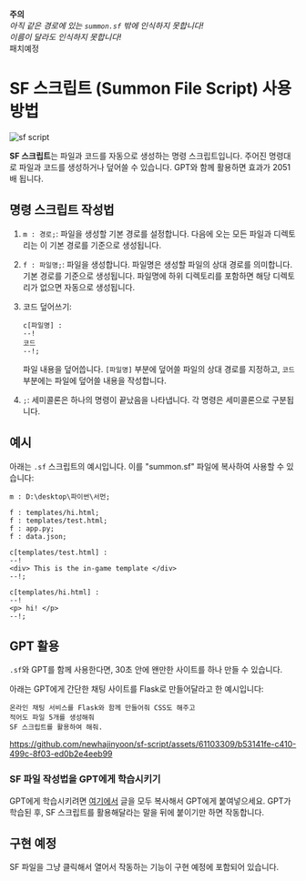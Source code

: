 **주의**<br>
_아직 같은 경로에 있는 `summon.sf` 밖에 인식하지 못합니다!<br>이름이 달라도 인식하지 못합니다!_<br>
패치예정



# SF 스크립트 (Summon File Script) 사용 방법

![sf script](https://github.com/newhajinyoon/sf-script/assets/61103309/dee7e8d5-16d8-49de-918c-e6d41ac6471a)

**SF 스크립트**는 파일과 코드를 자동으로 생성하는 명령 스크립트입니다. 주어진 명령대로 파일과 코드를 생성하거나 덮어쓸 수 있습니다. GPT와 함께 활용하면 효과가 2051배 됩니다.

## 명령 스크립트 작성법

1. `m : 경로;`: 파일을 생성할 기본 경로를 설정합니다. 다음에 오는 모든 파일과 디렉토리는 이 기본 경로를 기준으로 생성됩니다.

2. `f : 파일명;`: 파일을 생성합니다. 파일명은 생성할 파일의 상대 경로를 의미합니다. 기본 경로를 기준으로 생성됩니다. 파일명에 하위 디렉토리를 포함하면 해당 디렉토리가 없으면 자동으로 생성됩니다.

3. 코드 덮어쓰기:
   ```
   c[파일명] :
   --!
   코드
   --!;
   ```
   파일 내용을 덮어씁니다. `[파일명]` 부분에 덮어쓸 파일의 상대 경로를 지정하고, `코드` 부분에는 파일에 덮어쓸 내용을 작성합니다.

4. `;`: 세미콜론은 하나의 명령이 끝났음을 나타냅니다. 각 명령은 세미콜론으로 구분됩니다.

## 예시

아래는 `.sf` 스크립트의 예시입니다. 이를 "summon.sf" 파일에 복사하여 사용할 수 있습니다:

```sf
m : D:\desktop\파이썬\서먼;

f : templates/hi.html;
f : templates/test.html;
f : app.py;
f : data.json;

c[templates/test.html] : 
--!
<div> This is the in-game template </div>
--!;

c[templates/hi.html] : 
--!
<p> hi! </p>
--!;
```

## GPT 활용

`.sf`와 GPT를 함께 사용한다면, 30초 안에 왠만한 사이트를 하나 만들 수 있습니다.

아래는 GPT에게 간단한 채팅 사이트를 Flask로 만들어달라고 한 예시입니다:

```
온라인 채팅 서비스를 Flask와 함께 만들어줘 CSS도 해주고
적어도 파일 5개를 생성해줘
SF 스크립트를 활용하여 해줘.
```

https://github.com/newhajinyoon/sf-script/assets/61103309/b53141fe-c410-499c-8f03-ed0b2e4eeb99



### SF 파일 작성법을 GPT에게 학습시키기

GPT에게 학습시키려면 [여기에서](https://raw.githubusercontent.com/newhajinyoon/sf-script/main/GPT/V1) 글을 모두 복사해서 GPT에게 붙여넣으세요. GPT가 학습된 후, SF 스크립트를 활용해달라는 말을 뒤에 붙이기만 하면 작동합니다.

## 구현 예정

SF 파일을 그냥 클릭해서 열어서 작동하는 기능이 구현 예정에 포함되어 있습니다.


<span style="color:red">


